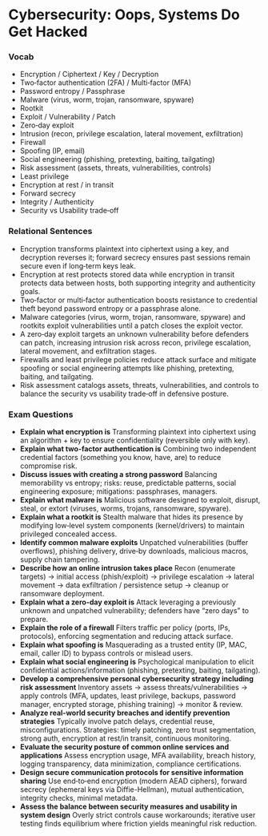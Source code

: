 # Cybersecurity: Oops, Systems Do Get Hacked

### Vocab

- Encryption / Ciphertext / Key / Decryption
- Two‑factor authentication (2FA) / Multi‑factor (MFA)
- Password entropy / Passphrase
- Malware (virus, worm, trojan, ransomware, spyware)
- Rootkit
- Exploit / Vulnerability / Patch
- Zero‑day exploit
- Intrusion (recon, privilege escalation, lateral movement, exfiltration)
- Firewall
- Spoofing (IP, email)
- Social engineering (phishing, pretexting, baiting, tailgating)
- Risk assessment (assets, threats, vulnerabilities, controls)
- Least privilege
- Encryption at rest / in transit
- Forward secrecy
- Integrity / Authenticity
- Security vs Usability trade‑off

### Relational Sentences
- Encryption transforms plaintext into ciphertext using a key, and decryption reverses it; forward secrecy ensures past sessions remain secure even if long‑term keys leak.
- Encryption at rest protects stored data while encryption in transit protects data between hosts, both supporting integrity and authenticity goals.
- Two‑factor or multi‑factor authentication boosts resistance to credential theft beyond password entropy or a passphrase alone.
- Malware categories (virus, worm, trojan, ransomware, spyware) and rootkits exploit vulnerabilities until a patch closes the exploit vector.
- A zero‑day exploit targets an unknown vulnerability before defenders can patch, increasing intrusion risk across recon, privilege escalation, lateral movement, and exfiltration stages.
- Firewalls and least privilege policies reduce attack surface and mitigate spoofing or social engineering attempts like phishing, pretexting, baiting, and tailgating.
- Risk assessment catalogs assets, threats, vulnerabilities, and controls to balance the security vs usability trade‑off in defensive posture.

### Exam Questions
- **Explain what encryption is**  Transforming plaintext into ciphertext using an algorithm + key to ensure confidentiality (reversible only with key).
- **Explain what two-factor authentication is**  Combining two independent credential factors (something you know, have, are) to reduce compromise risk.
- **Discuss issues with creating a strong password**  Balancing memorability vs entropy; risks: reuse, predictable patterns, social engineering exposure; mitigations: passphrases, managers.
- **Explain what malware is**  Malicious software designed to exploit, disrupt, steal, or extort (viruses, worms, trojans, ransomware, spyware).
- **Explain what a rootkit is**  Stealth malware that hides its presence by modifying low‑level system components (kernel/drivers) to maintain privileged concealed access.
- **Identify common malware exploits**  Unpatched vulnerabilities (buffer overflows), phishing delivery, drive‑by downloads, malicious macros, supply chain tampering.
- **Describe how an online intrusion takes place**  Recon (enumerate targets) → initial access (phish/exploit) → privilege escalation → lateral movement → data exfiltration / persistence setup → cleanup or ransomware deployment.
- **Explain what a zero-day exploit is**  Attack leveraging a previously unknown and unpatched vulnerability; defenders have “zero days” to prepare.
- **Explain the role of a firewall**  Filters traffic per policy (ports, IPs, protocols), enforcing segmentation and reducing attack surface.
- **Explain what spoofing is**  Masquerading as a trusted entity (IP, MAC, email, caller ID) to bypass controls or mislead users.
- **Explain what social engineering is**  Psychological manipulation to elicit confidential actions/information (phishing, pretexting, baiting, tailgating).
- **Develop a comprehensive personal cybersecurity strategy including risk assessment**  Inventory assets → assess threats/vulnerabilities → apply controls (MFA, updates, least privilege, backups, password manager, encrypted storage, phishing training) → monitor & review.
- **Analyze real-world security breaches and identify prevention strategies**  Typically involve patch delays, credential reuse, misconfigurations. Strategies: timely patching, zero trust segmentation, strong auth, encryption at rest/in transit, continuous monitoring.
- **Evaluate the security posture of common online services and applications**  Assess encryption usage, MFA availability, breach history, logging transparency, data minimization, compliance certifications.
- **Design secure communication protocols for sensitive information sharing**  Use end‑to‑end encryption (modern AEAD ciphers), forward secrecy (ephemeral keys via Diffie-Hellman), mutual authentication, integrity checks, minimal metadata.
- **Assess the balance between security measures and usability in system design**  Overly strict controls cause workarounds; iterative user testing finds equilibrium where friction yields meaningful risk reduction.

